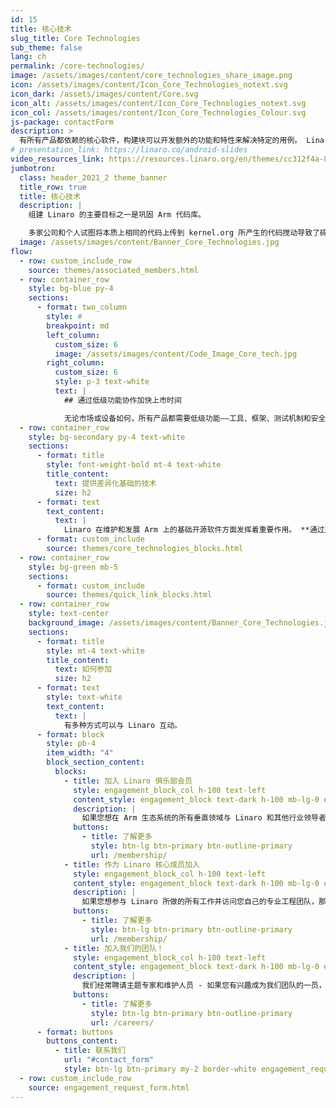 ```yaml
---
id: 15
title: 核心技术
slug_title: Core Technologies
sub_theme: false
lang: ch
permalink: /core-technologies/
image: /assets/images/content/core_technologies_share_image.png
icon: /assets/images/content/Icon_Core_Technologies_notext.svg
icon_dark: /assets/images/content/Core.svg
icon_alt: /assets/images/content/Icon_Core_Technologies_notext.svg
icon_col: /assets/images/content/Icon_Core_Technologies_Colour.svg
js-package: contactForm
description: >
  有所有产品都依赖的核心软件，构建块可以开发额外的功能和特性来解决特定的用例。 Linaro 成立于 2010 年，旨在帮助开发这些核心技术，因为 Arm 代码库分散，导致产品创新和部署延迟。 我们帮助实现了这一目标，并继续发展和共同维护这些技术，特别关注 Linux 内核、Arm 工具链、测试和 CI、安全性和虚拟化。 近年来，我们还致力于将一流的 ML 推理和 AI 引入 Arm 生态系统。
# presentation_link: https://linaro.co/android-slides
video_resources_link: https://resources.linaro.org/en/themes/cc312f4a-8546-4e22-8895-3a98acfc3e10
jumbotron:
  class: header_2021_2 theme_banner
  title_row: true
  title: 核心技术
  description: |
    组建 Linaro 的主要目标之一是巩固 Arm 代码库。

    多家公司和个人试图将本质上相同的代码上传到 kernel.org 所产生的代码搅动导致了碎片化，并减缓了产品的创新和交付。 Linaro 的工作，尤其是在内核方面的工作，提供了协作的焦点，并且到 2012 年情况明显改善，这是 Linus Torvalds 认识到的。 自 Linux 内核 3.10 版以来，Linaro 一直被列为对Linux内核做出贡献的全球前十名公司之一。 我们在 GCC 和 LLVM 等工具链上所做的工作也得到了广泛认可。 除了我们在 Linux 内核和工具链方面的工作外，我们还以通过 OP-TEE、LAVA 和 LKFT 等项目在安全和测试方面的专业知识而闻名。
  image: /assets/images/content/Banner_Core_Technologies.jpg
flow:
  - row: custom_include_row
    source: themes/associated_members.html
  - row: container_row
    style: bg-blue py-4
    sections:
      - format: two_column
        style: #
        breakpoint: md
        left_column:
          custom_size: 6
          image: /assets/images/content/Code_Image_Core_tech.jpg
        right_column:
          custom_size: 6
          style: p-3 text-white
          text: |
            ## 通过低级功能协作加快上市时间

            无论市场或设备如何，所有产品都需要低级功能——工具、框架、测试机制和安全——才能发挥作用。 在内部开发这种低级功能成本高昂，并且需要广泛的专业知识，这就是成员公司选择与 Linaro 和其他行业领导者合作开发基础的原因。 这不仅使他们能够利用我们技术领域专家的专业知识，而且还通过共享工程资源降低了总体成本。 与精通开源社区导航的 Linaro 工程师一起工作可以加快产品上市时间。
  - row: container_row
    style: bg-secondary py-4 text-white
    sections:
      - format: title
        style: font-weight-bold mt-4 text-white
        title_content:
          text: 提供差异化基础的技术
          size: h2
      - format: text
        text_content:
          text: |
            Linaro 在维护和发展 Arm 上的基础开源软件方面发挥着重要作用。 **通过选择感兴趣的技术了解更多关于我们的贡献:**
      - format: custom_include
        source: themes/core_technologies_blocks.html
  - row: container_row
    style: bg-green mb-5
    sections:
      - format: custom_include
        source: themes/quick_link_blocks.html
  - row: container_row
    style: text-center
    background_image: /assets/images/content/Banner_Core_Technologies.jpg
    sections:
      - format: title
        style: mt-4 text-white
        title_content:
          text: 如何参加
          size: h2
      - format: text
        style: text-white
        text_content:
          text: |
            有多种方式可以与 Linaro 互动。
      - format: block
        style: pb-4
        item_width: "4"
        block_section_content:
          blocks:
            - title: 加入 Linaro 俱乐部会员
              style: engagement_block_col h-100 text-left
              content_style: engagement_block text-dark h-100 mb-lg-0 engagement_block_content d-flex flex-column justify-content-around align-items-baseline
              description: |
                如果您想在 Arm 生态系统的所有垂直领域与 Linaro 和其他行业领导者合作，俱乐部会员资格是您的正确选择。
              buttons:
                - title: 了解更多
                  style: btn-lg btn-primary btn-outline-primary
                  url: /membership/
            - title: 作为 Linaro 核心成员加入
              style: engagement_block_col h-100 text-left
              content_style: engagement_block text-dark h-100 mb-lg-0 engagement_block_content d-flex flex-column justify-content-around align-items-baseline
              description: |
                如果您想参与 Linaro 所做的所有工作并访问您自己的专业工程团队，那么核心会员是您的正确选择。
              buttons:
                - title: 了解更多
                  style: btn-lg btn-primary btn-outline-primary
                  url: /membership/
            - title: 加入我们的团队！
              style: engagement_block_col h-100 text-left
              content_style: engagement_block text-dark h-100 mb-lg-0 engagement_block_content d-flex flex-column justify-content-around align-items-baseline
              description: |
                我们经常聘请主题专家和维护人员 - 如果您有兴趣成为我们团队的一员，请访问 Linaro 职业页面以了解更多信息。
              buttons:
                - title: 了解更多
                  style: btn-lg btn-primary btn-outline-primary
                  url: /careers/
      - format: buttons
        buttons_content:
          - title: 联系我们
            url: "#contact_form"
            style: btn-lg btn-primary my-2 border-white engagement_request_contact_btn
  - row: custom_include_row
    source: engagement_request_form.html
---
```

